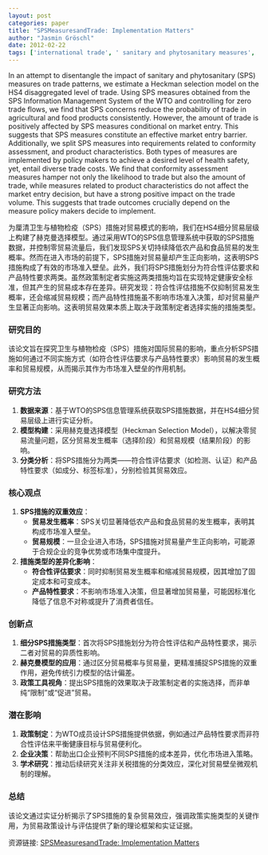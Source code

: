 ```yaml
---
layout: post
categories: paper
title: "SPSMeasuresandTrade: Implementation Matters"
author: "Jasmin Gröschl"
date: 2012-02-22
tags: ['international trade', ' sanitary and phytosanitary measures', ' conformity assessment', ' Heckman selection model']
---
```


In an attempt to disentangle the impact of sanitary and phytosanitary (SPS) measures on trade patterns, we estimate a Heckman selection model on the HS4 disaggregated level of trade. Using SPS measures obtained from the SPS Information Management System of the WTO and controlling for zero trade flows, we find that SPS concerns reduce the probability of trade in agricultural and food products consistently. However, the amount of trade is positively affected by SPS measures conditional on market entry. This suggests that SPS measures constitute an effective market entry barrier. Additionally, we split SPS measures into requirements related to conformity assessment, and product characteristics. Both types of measures are implemented by policy makers to achieve a desired level of health safety, yet, entail diverse trade costs. We find that conformity assessment measures hamper not only the likelihood to trade but also the amount of trade, while measures related to product characteristics do not affect the market entry decision, but have a strong positive impact on the trade volume. This suggests that trade outcomes crucially depend on the measure policy makers decide to implement.

为厘清卫生与植物检疫（SPS）措施对贸易模式的影响，我们在HS4细分贸易层级上构建了赫克曼选择模型。通过采用WTO的SPS信息管理系统中获取的SPS措施数据，并控制零贸易流量后，我们发现SPS关切持续降低农产品和食品贸易的发生概率。然而在进入市场的前提下，SPS措施对贸易量却产生正向影响，这表明SPS措施构成了有效的市场准入壁垒。此外，我们将SPS措施划分为符合性评估要求和产品特性要求两类。虽然政策制定者实施这两类措施均旨在实现特定健康安全标准，但其产生的贸易成本存在差异。研究发现：符合性评估措施不仅抑制贸易发生概率，还会缩减贸易规模；而产品特性措施虽不影响市场准入决策，却对贸易量产生显著正向影响。这表明贸易效果本质上取决于政策制定者选择实施的措施类型。

### 研究目的  
该论文旨在探究卫生与植物检疫（SPS）措施对国际贸易的影响，重点分析SPS措施如何通过不同实施方式（如符合性评估要求与产品特性要求）影响贸易的发生概率和贸易规模，从而揭示其作为市场准入壁垒的作用机制。

### 研究方法  
1. **数据来源**：基于WTO的SPS信息管理系统获取SPS措施数据，并在HS4细分贸易层级上进行实证分析。  
2. **模型构建**：采用赫克曼选择模型（Heckman Selection Model），以解决零贸易流量问题，区分贸易发生概率（选择阶段）和贸易规模（结果阶段）的影响。  
3. **分类分析**：将SPS措施分为两类——符合性评估要求（如检测、认证）和产品特性要求（如成分、标签标准），分别检验其贸易效应。  

### 核心观点  
1. **SPS措施的双重效应**：  
   - **贸易发生概率**：SPS关切显著降低农产品和食品贸易的发生概率，表明其构成市场准入壁垒。  
   - **贸易规模**：一旦企业进入市场，SPS措施对贸易量产生正向影响，可能源于合规企业的竞争优势或市场集中度提升。  
2. **措施类型的差异化影响**：  
   - **符合性评估要求**：同时抑制贸易发生概率和缩减贸易规模，因其增加了固定成本和可变成本。  
   - **产品特性要求**：不影响市场准入决策，但显著增加贸易量，可能因标准化降低了信息不对称或提升了消费者信任。  

### 创新点  
1. **细分SPS措施类型**：首次将SPS措施划分为符合性评估和产品特性要求，揭示二者对贸易的异质性影响。  
2. **赫克曼模型的应用**：通过区分贸易概率与贸易量，更精准捕捉SPS措施的双重作用，避免传统引力模型的估计偏差。  
3. **政策工具视角**：提出SPS措施的效果取决于政策制定者的实施选择，而非单纯“限制”或“促进”贸易。  

### 潜在影响  
1. **政策制定**：为WTO成员设计SPS措施提供依据，例如通过产品特性要求而非符合性评估来平衡健康目标与贸易便利化。  
2. **企业决策**：帮助出口企业预判不同SPS措施的成本差异，优化市场进入策略。  
3. **学术研究**：推动后续研究关注非关税措施的分类效应，深化对贸易壁垒微观机制的理解。  

### 总结  
该论文通过实证分析揭示了SPS措施的复杂贸易效应，强调政策实施类型的关键作用，为贸易政策设计与评估提供了新的理论框架和实证证据。

资源链接: [SPSMeasuresandTrade: Implementation Matters](https://papers.ssrn.com/sol3/papers.cfm?abstract_id=2009255)
